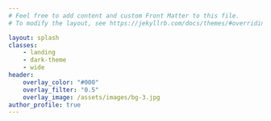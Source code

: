 ```yaml
---
# Feel free to add content and custom Front Matter to this file.
# To modify the layout, see https://jekyllrb.com/docs/themes/#overriding-theme-defaults

layout: splash
classes:
    - landing
    - dark-theme
    - wide
header:
    overlay_color: "#000"
    overlay_filter: "0.5"
    overlay_image: /assets/images/bg-3.jpg
author_profile: true
---
```

